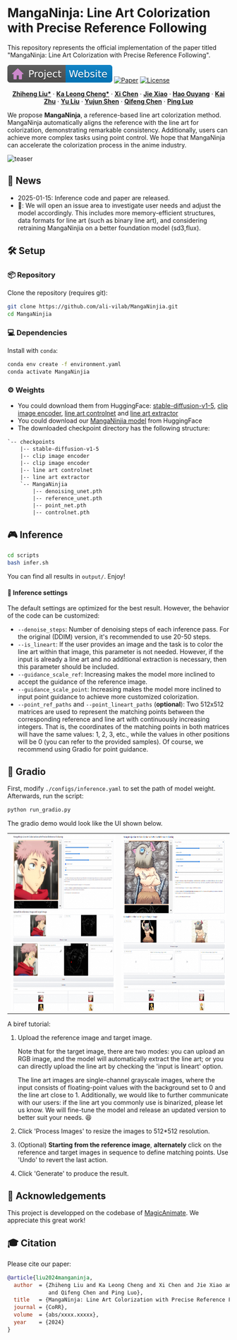 # MangaNinja: Line Art Colorization with Precise Reference Following

This repository represents the official implementation of the paper titled "MangaNinja: Line Art Colorization with Precise Reference Following".

[![Website](docs/badge-website.svg)](https://johanan528.github.io/MangaNinjia/)
[![Paper](https://img.shields.io/badge/arXiv-PDF-b31b1b)](https://arxiv.org/abs/2501.08332)
[![License](https://img.shields.io/badge/License-CC%20BY--NC%204.0-929292)](https://creativecommons.org/licenses/by-nc/4.0/)

<p align="center">
    <a href="https://johanan528.github.io/"><strong>Zhiheng Liu*</strong></a>
    ·
    <a href="https://felixcheng97.github.io/"><strong>Ka Leong Cheng*</strong></a>
    ·
    <a href="https://xavierchen34.github.io/"><strong>Xi Chen</strong></a>
    ·
    <a href="https://jiexiaou.github.io/"><strong>Jie Xiao</strong></a>
    ·
    <a href="https://ken-ouyang.github.io/"><strong>Hao Ouyang</strong></a>
    ·
    <a href="https://scholar.google.com/citations?user=Mo_2YsgAAAAJ&hl=zh-CN"><strong>Kai Zhu</strong></a>
    ·
    <a href="https://scholar.google.com/citations?user=8zksQb4AAAAJ&hl=zh-CN"><strong>Yu Liu</strong></a>
    ·
    <a href="https://shenyujun.github.io/"><strong>Yujun Shen</strong></a>
    ·
    <a href="https://cqf.io/"><strong>Qifeng Chen</strong></a>
    ·
    <a href="http://luoping.me/"><strong>Ping Luo</strong></a>
    <br>
  </p>

We propose **MangaNinja**, a reference-based line art colorization method. MangaNinja
automatically aligns the reference with the line art for colorization, demonstrating remarkable consistency. Additionally, users can achieve
more complex tasks using point control. We hope that MangaNinja can accelerate the colorization process in the anime industry.

![teaser](docs/teaser.gif)
## 📢 News
* 2025-01-15: Inference code and paper are released.
* 🏃: We will open an issue area to investigate user needs and adjust the model accordingly. This includes more memory-efficient structures, data formats for line art (such as binary line art), and considering retraining MangaNinjia on a better foundation model (sd3,flux).

## 🛠️ Setup

### 📦 Repository

Clone the repository (requires git):

```bash
git clone https://github.com/ali-vilab/MangaNinjia.git
cd MangaNinjia
```

### 💻 Dependencies

Install with `conda`: 
```bash
conda env create -f environment.yaml
conda activate MangaNinjia
```
### ⚙️ Weights
* You could download them from HuggingFace: [stable-diffusion-v1-5](https://huggingface.co/runwayml/stable-diffusion-v1-5), [clip image encoder](https://huggingface.co/openai/clip-vit-large-patch14), [line art controlnet](https://huggingface.co/lllyasviel/control_v11p_sd15_lineart) and [line art extractor](https://huggingface.co/lllyasviel/Annotators/blob/main/sk_model.pth)
* You could download our [MangaNinjia model](https://huggingface.co/Johanan0528/MangaNinjia) from HuggingFace 
* The downloaded checkpoint directory has the following structure:
```
`-- checkpoints
    |-- stable-diffusion-v1-5
    |-- clip image encoder
    |-- clip image encoder
    |-- line art controlnet
    |-- line art extractor
    `-- MangaNinjia
        |-- denoising_unet.pth
        |-- reference_unet.pth
        |-- point_net.pth
        |-- controlnet.pth
```


## 🎮 Inference 
```bash
cd scripts
bash infer.sh
```

You can find all results in `output/`. Enjoy!

#### 📍 Inference settings

The default settings are optimized for the best result. However, the behavior of the code can be customized:
  - `--denoise_steps`: Number of denoising steps of each inference pass. For the original (DDIM) version, it's recommended to use 20-50 steps.
  - `--is_lineart`: If the user provides an image and the task is to color the line art within that image, this parameter is not needed. However, if the input is already a line art and no additional extraction is necessary, then this parameter should be included.
  - `--guidance_scale_ref`: Increasing makes the model more inclined to accept the guidance of the reference image.
  - `--guidance_scale_point`: Increasing makes the model more inclined to input point guidance to achieve more customized colorization.
  - `--point_ref_paths` and `--point_lineart_paths` (**optional**): Two 512x512 matrices are used to represent the matching points between the corresponding reference and line art with continuously increasing integers. That is, the coordinates of the matching points in both matrices will have the same values: 1, 2, 3, etc., while the values in other positions will be 0 (you can refer to the provided samples). Of course, we recommend using Gradio for point guidance.

## 🌱 Gradio
First, modify `./configs/inference.yaml` to set the path of model weight. Afterwards, run the script:
```bash
python run_gradio.py
```
The gradio demo would look like the UI shown below. 
<table align="center">
  <tr>
    <td>
      <img src="docs/gradio1.png" width="300" height="400">
    </td>
    <td>
      <img src="docs/gradio2.png" width="300" height="400">
    </td>
  </tr>
</table>
A biref tutorial:

1. Upload the reference image and target image. 

    Note that for the target image, there are two modes: you can upload an RGB image, and the model will automatically extract the line art; or you can directly upload the line art by checking the 'input is lineart' option. 

    The line art images are single-channel grayscale images, where the input consists of floating-point values with the background set to 0 and the line art close to 1. Additionally, we would like to further communicate with our users: if the line art you commonly use is binarized, please let us know. We will fine-tune the model and release an updated version to better suit your needs. 😆

2. Click 'Process Images' to resize the images to 512*512 resolution.
3. (Optional) **Starting from the reference image**, **alternately** click on the reference and target images in sequence to define matching points. Use 'Undo' to revert the last action.
4. Click 'Generate' to produce the result.
## 🌺 Acknowledgements
This project is developped on the codebase of [MagicAnimate](https://github.com/magic-research/magic-animate). We appreciate this great work! 

## 🎓 Citation

Please cite our paper:

```bibtex
@article{liu2024manganinja,
  author  = {Zhiheng Liu and Ka Leong Cheng and Xi Chen and Jie Xiao and Hao Ouyang and Kai Zhu and Yu Liu and Yujun Shen
             and Qifeng Chen and Ping Luo},
  title   = {MangaNinja: Line Art Colorization with Precise Reference Following},
  journal = {CoRR},
  volume  = {abs/xxxx.xxxxx},
  year    = {2024}
}
```
